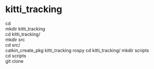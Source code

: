# kitti_tracking

cd  
mkdir kitti_tracking  
cd kitti_tracking/  
mkdir src  
cd src/  
catkin_create_pkg kitti_tracking rospy
cd kitti_tracking/
mkdir scripts  
cd scripts  
git clone  
